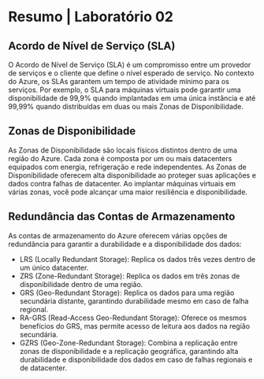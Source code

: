 # Resumo | Laboratório 02

## Acordo de Nível de Serviço (SLA)

O Acordo de Nível de Serviço (SLA) é um compromisso entre um provedor de serviços e o cliente que define o nível esperado de serviço. No contexto do Azure, os SLAs garantem um tempo de atividade mínimo para os serviços. Por exemplo, o SLA para máquinas virtuais pode garantir uma disponibilidade de 99,9% quando implantadas em uma única instância e até 99,99% quando distribuídas em duas ou mais Zonas de Disponibilidade.

## Zonas de Disponibilidade

As Zonas de Disponibilidade são locais físicos distintos dentro de uma região do Azure. Cada zona é composta por um ou mais datacenters equipados com energia, refrigeração e rede independentes. As Zonas de Disponibilidade oferecem alta disponibilidade ao proteger suas aplicações e dados contra falhas de datacenter. Ao implantar máquinas virtuais em várias zonas, você pode alcançar uma maior resiliência e disponibilidade.

## Redundância das Contas de Armazenamento

As contas de armazenamento do Azure oferecem várias opções de redundância para garantir a durabilidade e a disponibilidade dos dados:

- LRS (Locally Redundant Storage): Replica os dados três vezes dentro de um único datacenter.
- ZRS (Zone-Redundant Storage): Replica os dados em três zonas de disponibilidade dentro de uma região.
- GRS (Geo-Redundant Storage): Replica os dados para uma região secundária distante, garantindo durabilidade mesmo em caso de falha regional.
- RA-GRS (Read-Access Geo-Redundant Storage): Oferece os mesmos benefícios do GRS, mas permite acesso de leitura aos dados na região secundária.
- GZRS (Geo-Zone-Redundant Storage): Combina a replicação entre zonas de disponibilidade e a replicação geográfica, garantindo alta durabilidade e disponibilidade dos dados em caso de falhas regionais e de datacenter.
